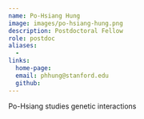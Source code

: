 ```yaml
---
name: Po-Hsiang Hung
image: images/po-hsiang-hung.png
description: Postdoctoral Fellow
role: postdoc
aliases:
  - 
links:
  home-page: 
  email: phhung@stanford.edu
  github: 
---
```


Po-Hsiang studies genetic interactions
